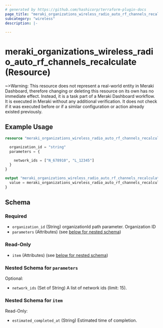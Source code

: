 ```yaml
---
# generated by https://github.com/hashicorp/terraform-plugin-docs
page_title: "meraki_organizations_wireless_radio_auto_rf_channels_recalculate Resource - terraform-provider-meraki"
subcategory: "wireless"
description: |-
  
---
```


# meraki_organizations_wireless_radio_auto_rf_channels_recalculate (Resource)



~>Warning: This resource does not represent a real-world entity in Meraki Dashboard, therefore changing or deleting this resource on its own has no immediate effect. Instead, it is a task part of a Meraki Dashboard workflow. It is executed in Meraki without any additional verification. It does not check if it was executed before or if a similar configuration or action 
already existed previously.


## Example Usage

```terraform
resource "meraki_organizations_wireless_radio_auto_rf_channels_recalculate" "example" {

  organization_id = "string"
  parameters = {

    network_ids = ["N_678910", "L_12345"]
  }
}

output "meraki_organizations_wireless_radio_auto_rf_channels_recalculate_example" {
  value = meraki_organizations_wireless_radio_auto_rf_channels_recalculate.example
}
```

<!-- schema generated by tfplugindocs -->
## Schema

### Required

- `organization_id` (String) organizationId path parameter. Organization ID
- `parameters` (Attributes) (see [below for nested schema](#nestedatt--parameters))

### Read-Only

- `item` (Attributes) (see [below for nested schema](#nestedatt--item))

<a id="nestedatt--parameters"></a>
### Nested Schema for `parameters`

Optional:

- `network_ids` (Set of String) A list of network ids (limit: 15).


<a id="nestedatt--item"></a>
### Nested Schema for `item`

Read-Only:

- `estimated_completed_at` (String) Estimated time of completion.
